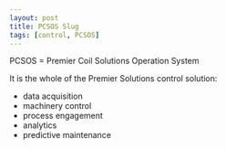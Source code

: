 ```yaml
---
layout: post
title: PCSOS Slug
tags: [control, PCSOS]
---
```


PCSOS = Premier Coil Solutions Operation System

It is the whole of the Premier Solutions control solution:
- data acquisition
- machinery control
- process engagement
- analytics
- predictive maintenance
